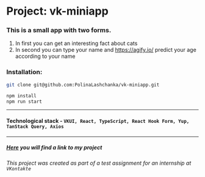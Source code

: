 # Project: vk-miniapp

### This is a small app with two forms. 
1. In first you can get an interesting fact about cats
2. In second you can type your name and https://agify.io/ predict your age according to your name
### Installation:
```bash
git clone git@github.com:PolinaLashchanka/vk-miniapp.git

npm install
npm run start
```
***
#### Technological stack - `VKUI, React, TypeScript, React Hook Form, Yup, TanStack Query, Axios`
***
##### *[Here]() you will find a link to my project*

###### This project was created as part of a test assignment for an internship at `VKontakte`
